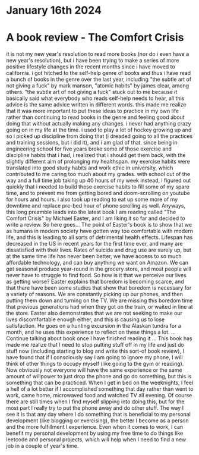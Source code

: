 January 16th 2024
=================

A book review - The Comfort Crisis
==================================

it is not my new year\'s resolution to read more books (nor do i even
have a new year\'s resolution), but i have been trying to make a series
of more positive lifestyle changes in the recent months since i have
moved to california. i got hitched to the self-help genre of books and
thus i have read a bunch of books in the genre over the last year,
including \"the subtle art of not giving a fuck\" by mark manson,
\"atomic habits\" by james clear, among others. \"the subtle art of not
giving a fuck\" stuck out to me because it basically said what everybody
who reads self-help needs to hear, all this advice is the same advice
written in different words. this made me realize that it was more
important to put these ideas to practice in my own life rather than
continuing to read books in the genre and feeling good about doing that
without actually making any changes. i never had anything crazy going on
in my life at the time. i used to play a lot of hockey growing up and so
i picked up discipline from doing that (i dreaded going to all the
practices and training sessions, but i did it), and i am glad of that.
since being in engineering school for five years broke some of those
exercise and discipline habits that i had, i realized that i should get
them back, with the slightly different aim of prolonging my healthspan.
my exercise habits were translated into good study habits and work ethic
in university, which contributed to me caring too much about my grades.
with school out of the way and a full time job taking up 40 hours of my
week instead, i figured out quickly that i needed to build these
exercise habits to fill some of my spare time, and to prevent me from
getting bored and doom-scrolling on youtube for hours and hours. i also
took up reading to eat up some more of my downtime and replace pre-bed
hour of phone scrolling as well. Anyways, this long preamble leads into
the latest book I am reading called \"The Comfort Crisis\" by Michael
Easter, and I am liking it so far and decided to write a review. So here
goes\... The point of Easter\'s book is to show that we as humans in
modern society have gotten way too comfortable with modern life, and
this is leading to all sorts of detrimental health effects. Lifespan has
decreased in the US in recent years for the first time ever, and many
are dissatisfied with their lives. Rates of suicide and drug use are
surely up, but at the same time life has never been better, we have
access to so much affordable technology, and can buy anything we want on
Amazon. We can get seasonal produce year-round in the grocery store, and
most people will never have to struggle to find food. So how is it that
we perceive our lives as getting worse? Easter explains that boredom is
becoming scarce, and that there have been some studies that show that
boredom is necessary for a variety of reasons. We are constantly picking
up our phones, and then putting them down and turning on the TV. We are
missing this boredom time that previous generations had when they got on
the train, or waited in line at the store. Easter also demonstrates that
we are not seeking to make our lives discomfortable enough either, and
this is causing us to lose satisfaction. He goes on a hunting excursion
in the Alaskan tundra for a month, and he uses this experience to
reflect on these things a lot. \... Continue talking about book once I
have finished reading it \... This book has made me realize that I need
to stop putting stuff off in my life and just do stuff now (including
starting to blog and write this sort-of book review), I have found that
if I consciously say I am going to ignore my phone, I will think of
other things to occupy myself (like going to the gym or reading). Now
obviously not everyone will have the same experience or the same amount
of willpower to just drop the phone and go do something, but this is
something that can be practiced. When I get in bed on the weeknights, I
feel a hell of a lot better if I accomplished something that day rather
than went to work, came home, microwaved food and watched TV all
evening. Of course there are still times when I find myself slipping
into doing this, but for the most part I really try to put the phone
away and do other stuff. The way I see it is that any day where I do
something that is beneficial to my personal development (like blogging
or exercising), the better I become as a person and the more fulfillment
I experience. Even when it comes to work, I can benefit my personal
development by using my free time to do things like leetcode and
personal projects, which will help when I need to find a new job in a
couple of year\'s time.
